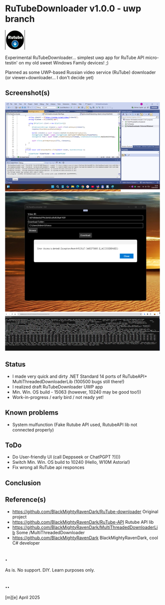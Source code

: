 # RuTubeDownloader v1.0.0 - uwp branch
![Logo](Images/logo.png)

Experimental RuTubeDownloader... simplest uwp app for RuTube API micro-testin' on my old sweet Windows Family devices! ;) 

Planned as some UWP-based Russian video service (RuTube) downloader (or viewer+downloader... I don't decide yet)


## Screenshot(s)
![Windows 11 Desktop](Images/sshot01.png)
![Windows 11 Desktop](Images/sshot02.png)
![Windows 11 Desktop](Images/sshot03.png)

## Status
- I made very quick and dirty .NET Standard 14 ports of RuTubeAPI+ MultiThreadedDownloaderLib (100500 bugs still there!)
- I realized draft RuTubeDownloader UWP app 
- Min. Win. OS build - 15063 (however, 10240 may be good too!))
- Work-in-progress / early bird / not ready yet!

## Known problems 
- System mulfunction (Fake Rutube API used, RutubeAPI lib not connected properly)

## ToDo
- Do User-friendly UI (call Deppseek or ChatPGPT ?))))
- Switch Min. Win. OS build to 10240 (Hello, W10M Astoria!)
- Fix wrong all RuTube api responces 
## Conclusion


## Reference(s)
- https://github.com/BlackMightyRavenDark/RuTube-downloader Original project
- https://github.com/BlackMightyRavenDark/RuTube-API Rutube API lib
- https://github.com/BlackMightyRavenDark/MultiThreadedDownloaderLib Some /MultiThreadedDownloader
- https://github.com/BlackMightyRavenDark  BlackMightyRavenDark, cool C# developer

## .
As is. No support. DIY. Learn purposes only.

## ..
[m][e] April 2025
